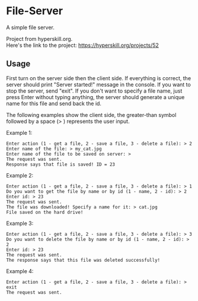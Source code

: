 # File-Server
A simple file server. 

Project from hyperskill.org. \
Here's the link to the project: https://hyperskill.org/projects/52

## Usage
First turn on the server side then the client side. If everything is correct, the server should print "Server started!" message in the console.
If you want to stop the server, send "exit". If you don't want to specify a file name, just press Enter without typing anything, the server should generate a unique name for this file and send back the id.

The following examples show the client side, the greater-than symbol followed by a space (> ) represents the user input.

Example 1:
```console
Enter action (1 - get a file, 2 - save a file, 3 - delete a file): > 2
Enter name of the file: > my_cat.jpg
Enter name of the file to be saved on server: > 
The request was sent.
Response says that file is saved! ID = 23
```

Example 2:
```console
Enter action (1 - get a file, 2 - save a file, 3 - delete a file): > 1
Do you want to get the file by name or by id (1 - name, 2 - id): > 2
Enter id: > 23
The request was sent.
The file was downloaded! Specify a name for it: > cat.jpg
File saved on the hard drive!
```

Example 3:
```console
Enter action (1 - get a file, 2 - save a file, 3 - delete a file): > 3
Do you want to delete the file by name or by id (1 - name, 2 - id): > 2
Enter id: > 23
The request was sent.
The response says that this file was deleted successfully!
```

Example 4:
```console
Enter action (1 - get a file, 2 - save a file, 3 - delete a file): > exit
The request was sent.
```
